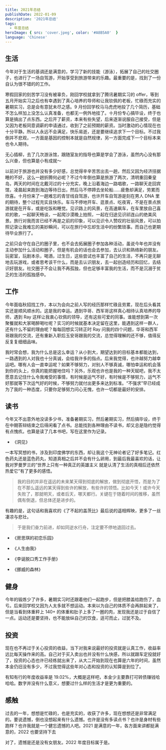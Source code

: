 ```yaml
---
title: 2021年总结
publishDate: 2022-01-09
description: '2021年总结'
tags:
  - 年度总结
heroImage: { src: 'cover.jpeg', color: '#A8B5A0'  }
language: 'Chinese'
---
```


## 生活

今年对于生活的基调还是满意的，学习了新的技能（游泳），拓展了自己的社交圈子，也进行了一场自驾游，开始享受到旅游带来的乐趣。最重要的是，找到了一份自认为很不错的的工作。

寒假回家的刻苦学习没有被辜负，刚回学校就拿到了腾讯暑期实习的 offer，等到五月开始实习之后也有幸遇到了真心培养的导师和让我钦佩的老板，忙碌而充实的暑期实习，总是会有意犹未尽之感。9 月份回学校马马虎虎地投了几个简历，基础不怎么样加上没怎么认真准备，也都无一例外地挂了。十月份专心搞毕设，终于也算是搞出了点东西。之后开了薪资，本来有些失望，后来逐渐说服自己接受，但是又因为老板同意调薪的申请通过，收到了之前预期的薪资。当时激动的心情现在也十分平静。所以人永远不会满足，快乐易逝，还是要继续追求下一个目标。不过我倒并不悲观，一方面是基因的控制本就是自然规律，另一方面完成下一个目标本来也令人期待。

无心插柳，去了几次游泳馆，跟随室友的指导也算是学会了游泳，虽然内心没有那么兴奋，但也算是小有成就～

以前对于旅游也并没有多少好感，总觉得辛辛苦苦出去一趟，然后又因为经济拮据睡的不好，这么一趟折腾何必呢？不过今年倒也算是旅游了两次，清明重回秦皇岛，两天的时间在北戴河过的十分充实，晚上沿着海边一路唱歌，一路聊天走回宾馆，凌晨起来跑到海边等待日出，然后马不停蹄去坐轮船……疲惫却满足，劳累而欣喜。十月份来了一趟难忘的青甘线自驾游，也许开车自驾游是刻在男人 DNA 里的期待，整个过程充实且快乐。车马不停地开车、逛景点、吃夜宵，不是在景点旅游就是在开车，或是吃饭和睡觉。见识路上的风景，在高速飙车，在车里放自己喜欢的歌，一起聊天畅谈，一起爬沙漠晚上拍照，一起在归途见识祁连山的绝美风景。旅行对我而言已经不再是之前的印象，可以见识令人赞叹的壮丽风景，可以拍照记录让我难忘的美妙瞬间，可以在旅行中忘却生活中的纷繁琐事。而自己也更期待毕业旅行了。

之前只会守在自己的圈子里，也不会去拓展圈子参加各种活动，虽说今年也并没有主动参加什么活动和圈子，但是有机会的话也会去参加，去认识和熟络新的朋友。玩密室，玩剧本杀，喝酒，过生日，这些尝试也丰富了自己的生活，不再只是无聊地去玩游戏，或者思考该干什么，而是去认识朋友，去一起创造经历和回忆，去结识好朋友。社交圈子不会让我不再孤独，但也足够丰富我的生活，而不是沉溺于贫乏的生活的孤独感中。

## 工作

今年面临秋招找工作，本以为会向之前人写的经历那样忙碌且劳累，现在后头看其实还是顺风顺水的。这是我的幸运。遇到华哥、西军哥这样真心相待认真培养的导师，遇到 Ray 这样让我衷心钦佩的领导，还有这些可爱的同事。谁能想到第一次聚餐就和大家喝醉喝吐呢？实习的时候就基本决定留在这里，能遇到这样一群人，还有什么不留的理由呢？每每回想实习转正时 Ray 问我的四个问题，华哥和西军哥跟我的交流，还有重新入职后玉安哥跟我的交流，总觉得理解的还不够，值得反反复复细细品味。

我时常会想，我为什么总是这么幸运？从小到大，期望达到的目标基本都能达到，一路遇到的人对我也十分真诚，会给我许多的指点。后来我觉得，也许越努力越幸运吧。哪有人会一直幸运呢？如果不够努力，对别人不够真诚，哪怕幸运和机会落到你的头上，你真的能把握地住吗？另外，乐观也许也是我的一种天赋吧，我不太愿意去记住什么令我难受的事情，有时候是运气不好，有时候是不够努力，运气不好那就等下次运气好的时候，不够努力就付出更多来达到标准。“不强求”早已经成为了我的一种态度，只要你足够努力问心无愧，也许一切都是最好的安排。

## 读书

今年又不出意外地没读多少书，准备暑期实习，然后暑期实习，然后搞毕设，终于在中期答辩结束之后得闲看了点书。总能找到各种理由不读书，却又总是隐约觉得有点愧疚。也算是读了几本书吧，写在这里作为记录。

- 《洞见》

一本写冥想的书，涉及到印度佛学的东西，却让我这个无神论者记了好多笔记。红色药丸还是蓝色药丸，知道真相之后并不会有什么卵用，到最后我最喜欢的话，让我对罗曼罗兰的“世界上只有一种真正的英雄主义 就是认清了生活的真相后还依然热爱它”有了更多的感悟。

> 我的目的并非在遥远的未来某天得到彻底的解放，做到彻底开悟，而是为了在不那么遥远的某天得到些许的解放，有些许的领悟。比如今天！或许今天失败了，那就明天，或者后天，哪天都行。关键在于随着时间的推移，虽然偶有倒退，但总体还是进步的。

有趣的是，这句话和我喜欢的《了不起的盖茨比》最后说的遥相辉映，更多了一丝凄凉与悲壮。

> 于是我们奋力前进，却如同逆水行舟，注定要不停地退回过去。

- 《房思琪的初恋乐园》

- 《人生由我》

- 《李诞脱口秀工作手册》

- 《挪威的森林》

## 健身

今年的锻炼少了许多，暑期实习时还跟着他们一起跑步，但是把膝盖给跑伤了，血亏。后来回学校又因为人太多就不想运动。本来以为自己的体质不会再胖起来了，但是当看到体重秤上 140+ 的体重和肚子上多了一圈的肉，发现我还是过于自信了一点。运动还是要坚持，也不能放纵自己的饮食，适可而止，过犹不及。

## 投资

现在也不再过于关心投资的收益，当下对我来说最好的投资就是认真工作，收益率远比每天操作来的高。自己对于买入卖出也并没有什么快感，所以就跟车定投就好了，投资的心态也许已经练就出来了，从大二开始到现在也算是六年的时间，虽然本金仍旧没有多少，不过我觉得这些年对心态和投资的认知算是到位了。

有知有行的年度收益率是 19.02%，大概是这样吧，本金少主要靠打可转债赚钱哈哈哈。数字并没有什么意义，想要过什么样的生活才是更为重要的。

## 感触

过去的一年，想想是忙碌的，也是充实的，收获了许多，现在想想还是非常满足的。要说遗憾，倒也没想起来有什么遗憾。也许是没有多读点书？也许是身材有些跑样？也许我就是一个健忘遗憾的人吧。2021 是满意的一年，各方面来讲都挺满意的，2022 也要坚持下去

对了，遗憾是还是没有女朋友。2022 年度目标属于是。
